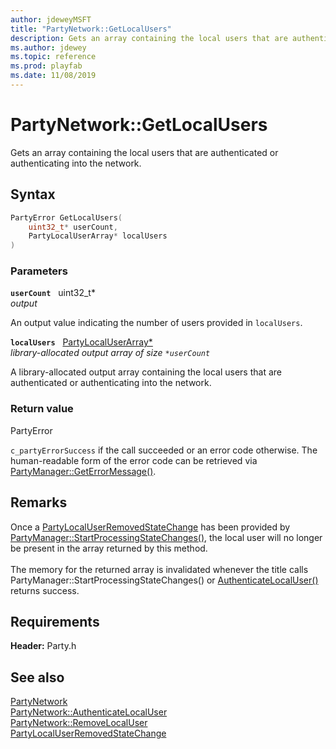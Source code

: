 ```yaml
---
author: jdeweyMSFT
title: "PartyNetwork::GetLocalUsers"
description: Gets an array containing the local users that are authenticated or authenticating into the network.
ms.author: jdewey
ms.topic: reference
ms.prod: playfab
ms.date: 11/08/2019
---
```


# PartyNetwork::GetLocalUsers  

Gets an array containing the local users that are authenticated or authenticating into the network.  

## Syntax  
  
```cpp
PartyError GetLocalUsers(  
    uint32_t* userCount,  
    PartyLocalUserArray* localUsers  
)  
```  
  
### Parameters  
  
**`userCount`** &nbsp; uint32_t*  
*output*  
  
An output value indicating the number of users provided in `localUsers`.  
  
**`localUsers`** &nbsp; [PartyLocalUserArray*](../../../typedefs.md)  
*library-allocated output array of size `*userCount`*  
  
A library-allocated output array containing the local users that are authenticated or authenticating into the network.  
  
  
### Return value  
PartyError
  
```c_partyErrorSuccess``` if the call succeeded or an error code otherwise. The human-readable form of the error code can be retrieved via [PartyManager::GetErrorMessage()](../../PartyManager/methods/partymanager_geterrormessage.md).
  
## Remarks  
  
Once a [PartyLocalUserRemovedStateChange](../../../structs/partylocaluserremovedstatechange.md) has been provided by [PartyManager::StartProcessingStateChanges()](../../PartyManager/methods/partymanager_startprocessingstatechanges.md), the local user will no longer be present in the array returned by this method. <br /><br /> The memory for the returned array is invalidated whenever the title calls PartyManager::StartProcessingStateChanges() or [AuthenticateLocalUser()](partynetwork_authenticatelocaluser.md) returns success.
  
## Requirements  
  
**Header:** Party.h
  
## See also  
[PartyNetwork](../partynetwork.md)  
[PartyNetwork::AuthenticateLocalUser](partynetwork_authenticatelocaluser.md)  
[PartyNetwork::RemoveLocalUser](partynetwork_removelocaluser.md)  
[PartyLocalUserRemovedStateChange](../../../structs/partylocaluserremovedstatechange.md)
  
  

